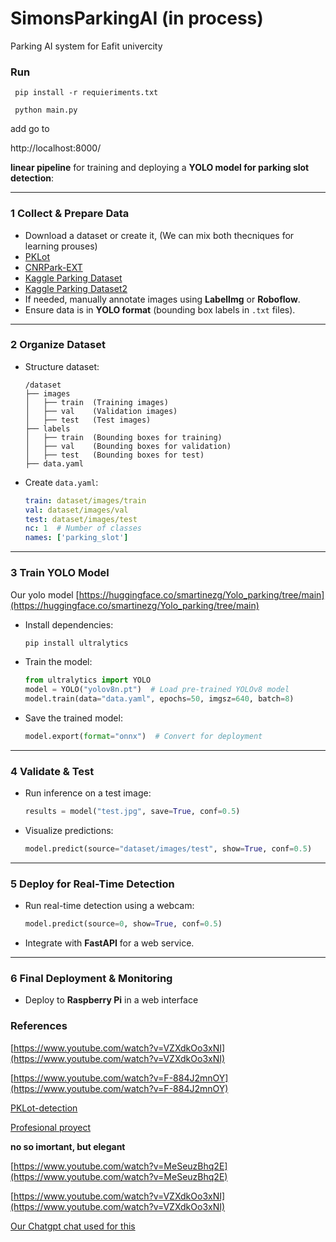 # SimonsParkingAI (in process)
Parking AI system for Eafit univercity

### Run

     pip install -r requieriments.txt 

     python main.py

add go to

   http://localhost:8000/

**linear pipeline** for training and deploying a **YOLO model for parking slot detection**:

---

### **1️ Collect & Prepare Data**
   - Download a dataset or create it, (We can mix both thecniques for learning prouses)
   - [PKLot](https://public.roboflow.com/object-detection/pklot)
   - [CNRPark-EXT](http://cnrpark.it/)
   - [Kaggle Parking Dataset](https://www.kaggle.com/datasets/ammarnassanalhajali/pklot-dataset)
   - [Kaggle Parking Dataset2](https://www.kaggle.com/datasets/blanderbuss/parking-lot-dataset)
   - If needed, manually annotate images using **LabelImg** or **Roboflow**.
   - Ensure data is in **YOLO format** (bounding box labels in `.txt` files).

---

### **2️ Organize Dataset**
   - Structure dataset:
     ```
     /dataset
     ├── images
     │   ├── train  (Training images)
     │   ├── val    (Validation images)
     │   ├── test   (Test images)
     ├── labels
     │   ├── train  (Bounding boxes for training)
     │   ├── val    (Bounding boxes for validation)
     │   ├── test   (Bounding boxes for test)
     ├── data.yaml
     ```
   - Create `data.yaml`:
     ```yaml
     train: dataset/images/train
     val: dataset/images/val
     test: dataset/images/test
     nc: 1  # Number of classes
     names: ['parking_slot']
     ```

---

### **3️ Train YOLO Model**

Our yolo model [https://huggingface.co/smartinezg/Yolo_parking/tree/main](https://huggingface.co/smartinezg/Yolo_parking/tree/main)

   - Install dependencies:
     ```bash
     pip install ultralytics
     ```
   - Train the model:
     ```python
     from ultralytics import YOLO
     model = YOLO("yolov8n.pt")  # Load pre-trained YOLOv8 model
     model.train(data="data.yaml", epochs=50, imgsz=640, batch=8)
     ```
   - Save the trained model:
     ```python
     model.export(format="onnx")  # Convert for deployment
     ```

---

### **4️ Validate & Test**
   - Run inference on a test image:
     ```python
     results = model("test.jpg", save=True, conf=0.5)
     ```
   - Visualize predictions:
     ```python
     model.predict(source="dataset/images/test", show=True, conf=0.5)
     ```

---

### **5️ Deploy for Real-Time Detection**
   - Run real-time detection using a webcam:
     ```python
     model.predict(source=0, show=True, conf=0.5)
     ```
   - Integrate with **FastAPI** for a web service.

---

### **6 Final Deployment & Monitoring**
   - Deploy to **Raspberry Pi** in a web interface




### References

[https://www.youtube.com/watch?v=VZXdkOo3xNI](https://www.youtube.com/watch?v=VZXdkOo3xNI)

[https://www.youtube.com/watch?v=F-884J2mnOY](https://www.youtube.com/watch?v=F-884J2mnOY)

[PKLot-detection](https://github.com/Mu3llr/PKLot-detection)

[Profesional proyect](https://github.com/DeepParking/DeepParking)

**no so imortant, but elegant**

[https://www.youtube.com/watch?v=MeSeuzBhq2E](https://www.youtube.com/watch?v=MeSeuzBhq2E)

[https://www.youtube.com/watch?v=VZXdkOo3xNI](https://www.youtube.com/watch?v=VZXdkOo3xNI)

[Our Chatgpt chat used for this](https://chatgpt.com/c/679a3621-0ecc-800b-ac2e-3420f235bbbc)